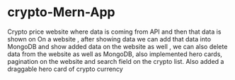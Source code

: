 # crypto-Mern-App

Crypto price website where data is coming from API and  then that data is shown on 
On a website , after showing data we can add that data into MongoDB and show added data on the website as well , we can also delete data from the website as well as MongoDB, also implemented hero cards, pagination on the website and search field on the crypto list. Also added a draggable hero card of crypto currency 

